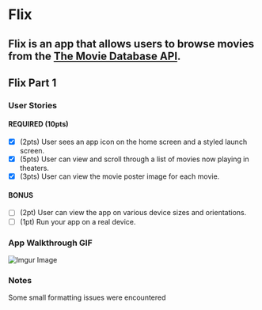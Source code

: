 # Flix

Flix is an app that allows users to browse movies from the [The Movie Database API](http://docs.themoviedb.apiary.io/#).
---

## Flix Part 1

### User Stories

#### REQUIRED (10pts)
- [x] (2pts) User sees an app icon on the home screen and a styled launch screen.
- [x] (5pts) User can view and scroll through a list of movies now playing in theaters.
- [x] (3pts) User can view the movie poster image for each movie.

#### BONUS
- [ ] (2pt) User can view the app on various device sizes and orientations.
- [ ] (1pt) Run your app on a real device.

### App Walkthrough GIF

![Imgur Image](https://i.imgur.com/KySKFil.gif)<br>

### Notes
Some small formatting issues were encountered



